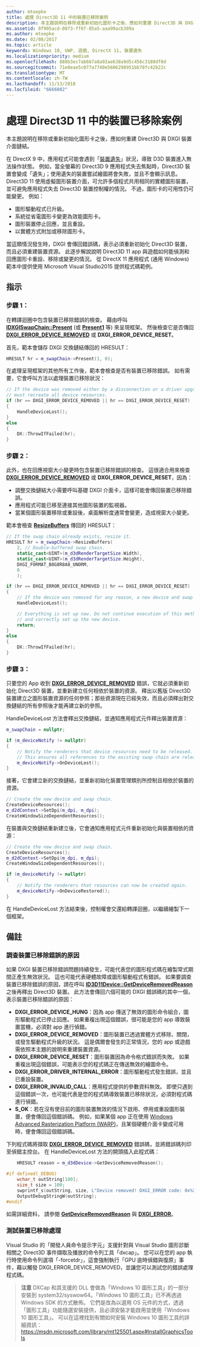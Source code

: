 ```yaml
---
author: mtoepke
title: 處理 Direct3D 11 中的裝置已移除案例
description: 本主題說明在移除或重新初始化圖形卡之後，應如何重建 Direct3D 與 DXGI 裝置介面鏈結。
ms.assetid: 8f905acd-08f3-ff6f-85a5-aaa99acb389a
ms.author: mtoepke
ms.date: 02/08/2017
ms.topic: article
keywords: Windows 10, UWP, 遊戲, DirectX 11, 裝置遺失
ms.localizationpriority: medium
ms.openlocfilehash: 888b3ec7ab667a8a92ae638a9d5c456c3180df0d
ms.sourcegitcommit: 71e8eae5c077a7740e5606298951bb78fc42b22c
ms.translationtype: MT
ms.contentlocale: zh-TW
ms.lasthandoff: 11/13/2018
ms.locfileid: "6666082"
---
```

# <a name="span-iddevgaminghandlingdevice-lostscenariosspanhandle-device-removed-scenarios-in-direct3d-11"></a><span id="dev_gaming.handling_device-lost_scenarios"></span>處理 Direct3D 11 中的裝置已移除案例



本主題說明在移除或重新初始化圖形卡之後，應如何重建 Direct3D 與 DXGI 裝置介面鏈結。

在 DirectX 9 中，應用程式可能會遇到「[裝置遺失](https://msdn.microsoft.com/library/windows/desktop/bb174714)」狀況，導致 D3D 裝置進入無法操作狀態。 例如，當全螢幕的 Direct3D 9 應用程式失去焦點時，Direct3D 裝置會變成「遺失」；使用遺失的裝置嘗試繪圖將會失敗，並且不會顯示訊息。 Direct3D 11 使用虛擬圖形裝置介面，可允許多個程式共用相同的實體圖形裝置，並可避免應用程式失去 Direct3D 裝置控制權的情況。 不過，圖形卡的可用性仍可能變更。 例如：

-   圖形驅動程式已升級。
-   系統從省電圖形卡變更為效能圖形卡。
-   圖形裝置停止回應，並且重設。
-   以實體方式附加或移除圖形卡。

當這類情況發生時，DXGI 會傳回錯誤碼，表示必須重新初始化 Direct3D 裝置，而且必須重建裝置資源。 此逐步解說說明 Direct3D 11 app 與遊戲如何能偵測和回應圖形卡重設、移除或變更的情況。 從 DirectX 11 應用程式 (通用 Windows) 範本中提供使用 Microsoft Visual Studio2015 提供程式碼範例。

## <a name="instructions"></a>指示

### <a name="spanspanstep-1"></a><span></span>步驟 1：

在轉譯迴圈中包含裝置已移除錯誤的檢查。 藉由呼叫 [**IDXGISwapChain::Present**](https://msdn.microsoft.com/library/windows/desktop/bb174576) (或 [**Present1**](https://msdn.microsoft.com/library/windows/desktop/hh446797) 等) 來呈現框架。 然後檢查它是否傳回 [**DXGI\_ERROR\_DEVICE\_REMOVED**](https://msdn.microsoft.com/library/windows/desktop/bb509553) 或 **DXGI\_ERROR\_DEVICE\_RESET**。

首先，範本會儲存 DXGI 交換鏈結傳回的 HRESULT：

```cpp
HRESULT hr = m_swapChain->Present(1, 0);
```

在處理呈現框架的其他所有工作後，範本會檢查是否有裝置已移除錯誤。 如有需要，它會呼叫方法以處理裝置已移除狀況：

```cpp
// If the device was removed either by a disconnection or a driver upgrade, we
// must recreate all device resources.
if (hr == DXGI_ERROR_DEVICE_REMOVED || hr == DXGI_ERROR_DEVICE_RESET)
{
    HandleDeviceLost();
}
else
{
    DX::ThrowIfFailed(hr);
}
```

### <a name="step-2"></a>步驟 2：

此外，也在回應視窗大小變更時包含裝置已移除錯誤的檢查。 這很適合用來檢查 [**DXGI\_ERROR\_DEVICE\_REMOVED**](https://msdn.microsoft.com/library/windows/desktop/bb509553) 或 **DXGI\_ERROR\_DEVICE\_RESET**，因為：

-   調整交換鏈結大小需要呼叫基礎 DXGI 介面卡，這樣可能會傳回裝置已移除錯誤。
-   應用程式可能已移至連接其他圖形裝置的監視器。
-   當某個圖形裝置移除或重設後，桌面解析度通常會變更，造成視窗大小變更。

範本會檢查 [**ResizeBuffers**](https://msdn.microsoft.com/library/windows/desktop/bb174577) 傳回的 HRESULT：

```cpp
// If the swap chain already exists, resize it.
HRESULT hr = m_swapChain->ResizeBuffers(
    2, // Double-buffered swap chain.
    static_cast<UINT>(m_d3dRenderTargetSize.Width),
    static_cast<UINT>(m_d3dRenderTargetSize.Height),
    DXGI_FORMAT_B8G8R8A8_UNORM,
    0
    );

if (hr == DXGI_ERROR_DEVICE_REMOVED || hr == DXGI_ERROR_DEVICE_RESET)
{
    // If the device was removed for any reason, a new device and swap chain will need to be created.
    HandleDeviceLost();

    // Everything is set up now. Do not continue execution of this method. HandleDeviceLost will reenter this method 
    // and correctly set up the new device.
    return;
}
else
{
    DX::ThrowIfFailed(hr);
}
```

### <a name="step-3"></a>步驟 3：

只要您的 App 收到 [**DXGI\_ERROR\_DEVICE\_REMOVED**](https://msdn.microsoft.com/library/windows/desktop/bb509553) 錯誤，它就必須重新初始化 Direct3D 裝置，並重新建立任何相依於裝置的資源。 釋出以舊版 Direct3D 裝置建立之圖形裝置資源的任何參照；那些資源現在已經失效，而且必須釋出對交換鏈結的所有參照後才能再建立新的參照。

HandleDeviceLost 方法會釋出交換鏈結，並通知應用程式元件釋出裝置資源：

```cpp
m_swapChain = nullptr;

if (m_deviceNotify != nullptr)
{
    // Notify the renderers that device resources need to be released.
    // This ensures all references to the existing swap chain are released so that a new one can be created.
    m_deviceNotify->OnDeviceLost();
}
```

接著，它會建立新的交換鏈結，並重新初始化裝置管理類別所控制且相依於裝置的資源。

```cpp
// Create the new device and swap chain.
CreateDeviceResources();
m_d2dContext->SetDpi(m_dpi, m_dpi);
CreateWindowSizeDependentResources();
```

在裝置與交換鏈結重新建立後，它會通知應用程式元件重新初始化與裝置相依的資源：

```cpp
// Create the new device and swap chain.
CreateDeviceResources();
m_d2dContext->SetDpi(m_dpi, m_dpi);
CreateWindowSizeDependentResources();

if (m_deviceNotify != nullptr)
{
    // Notify the renderers that resources can now be created again.
    m_deviceNotify->OnDeviceRestored();
}
```

在 HandleDeviceLost 方法結束後，控制權會交還給轉譯迴圈，以繼續繪製下一個框架。

## <a name="remarks"></a>備註


### <a name="investigating-the-cause-of-device-removed-errors"></a>調查裝置已移除錯誤的原因

如果 DXGI 裝置已移除錯誤問題持續發生，可能代表您的圖形程式碼在繪製常式期間正產生無效狀況。 這也可能代表硬體故障或圖形驅動程式有錯誤。 如果要調查裝置已移除錯誤的原因，請在呼叫 [**ID3D11Device::GetDeviceRemovedReason**](https://msdn.microsoft.com/library/windows/desktop/ff476526) 之後再釋出 Direct3D 裝置。 此方法會傳回六個可能的 DXGI 錯誤碼的其中一個，表示裝置已移除錯誤的原因：

-   **DXGI\_ERROR\_DEVICE\_HUNG**：因為 app 傳送了無效的圖形命令組合，圖形驅動程式已停止回應。 如果重複出現這個錯誤，很可能是您的 app 導致裝置當機，必須對 app 進行偵錯。
-   **DXGI\_ERROR\_DEVICE\_REMOVED**：圖形裝置已透過實體方式移除、關閉，或發生驅動程式升級的狀況。 這是偶爾會發生的正常情況，您的 app 或遊戲需依照本主題的說明來重建裝置資源。
-   **DXGI\_ERROR\_DEVICE\_RESET**：圖形裝置因為命令格式錯誤而失敗。 如果重複出現這個錯誤，可能表示您的程式碼正在傳送無效的繪圖命令。
-   **DXGI\_ERROR\_DRIVER\_INTERNAL\_ERROR**：圖形驅動程式發生錯誤，並且已重設裝置。
-   **DXGI\_ERROR\_INVALID\_CALL**：應用程式提供的參數資料無效。 即使只遇到這個錯誤一次，也可能代表是您的程式碼導致裝置已移除狀況，必須對程式碼進行偵錯。
-   **S\_OK**：若在沒有使目前的圖形裝置無效的情況下啟用、停用或重設圖形裝置，便會傳回這個錯誤碼。 例如，如果某個 app 正在使用 [Windows Advanced Rasterization Platform (WARP)](https://msdn.microsoft.com/library/windows/desktop/gg615082)，且某個硬體介面卡變成可用時，便會傳回這個錯誤碼。

下列程式碼將擷取 [**DXGI\_ERROR\_DEVICE\_REMOVED**](https://msdn.microsoft.com/library/windows/desktop/bb509553) 錯誤碼，並將錯誤碼列印至偵錯主控台。 在 HandleDeviceLost 方法的開頭插入此程式碼：

```cpp
    HRESULT reason = m_d3dDevice->GetDeviceRemovedReason();

#if defined(_DEBUG)
    wchar_t outString[100];
    size_t size = 100;
    swprintf_s(outString, size, L"Device removed! DXGI_ERROR code: 0x%X\n", reason);
    OutputDebugStringW(outString);
#endif
```

如需詳細資料， 請參閱 [**GetDeviceRemovedReason**](https://msdn.microsoft.com/library/windows/desktop/ff476526) 與 [**DXGI\_ERROR**](https://msdn.microsoft.com/library/windows/desktop/bb509553)。

### <a name="testing-device-removed-handling"></a>測試裝置已移除處理

Visual Studio 的「開發人員命令提示字元」支援針對與 Visual Studio 圖形診斷相關之 Direct3D 事件擷取及播放的命令列工具「dxcap」。 您可以在您的 app 執行時使用命令列選項「-forcetdr」，這會強制執行「GPU 逾時偵錯與復原」事件，藉以觸發 DXGI\_ERROR\_DEVICE\_REMOVED，並讓您可以測試您的錯誤處理程式碼。

> **注意** DXCap 和其支援的 DLL 會做為「Windows 10 圖形工具」的一部分安裝到 system32/syswow64。「Windows 10 圖形工具」已不再透過 Windows SDK 的方式散佈。 它們是改為以選用 OS 元件的方式，透過「圖形工具」功能隨選安裝提供，且必須安裝才能啟用並使用「Windows 10 圖形工具」。 可以在這裡找到有關如何安裝 Windows 10 圖形工具的詳細資訊： <https://msdn.microsoft.com/library/mt125501.aspx#InstallGraphicsTools>

